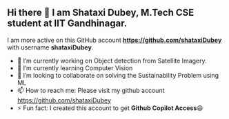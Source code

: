 ## Hi there 👋 I am Shataxi Dubey, M.Tech CSE student at IIT Gandhinagar.
I am more active on this GitHub account **https://github.com/shataxiDubey** with username **shataxiDubey**.

<!--
**Shataxi/Shataxi** is a ✨ _special_ ✨ repository because its `README.md` (this file) appears on your GitHub profile.

Here are some ideas to get you started:
-->
- 🔭 I’m currently working on Object detection from Satellite Imagery.
- 🌱 I’m currently learning Computer Vision
- 👯 I’m looking to collaborate on solving the Sustainability Problem using ML
- 📫 How to reach me: Please visit my github account https://github.com/shataxiDubey
- ⚡ Fun fact: I created this account to get **Github Copilot Access**😄
<!-- - 🤔 I’m looking for help with ... -->
<!-- - 💬 Ask me about ... -->
<!-- - 😄 Pronouns: ... -->

